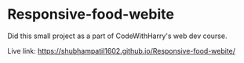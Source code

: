 # Responsive-food-webite
Did this small project as a part of CodeWithHarry's web dev course.

Live link: https://shubhampatil1602.github.io/Responsive-food-webite/

